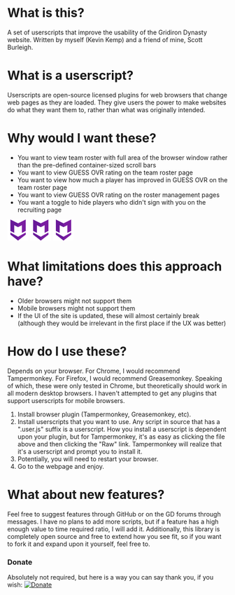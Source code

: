 # What is this?

A set of userscripts that improve the usability of the Gridiron Dynasty website.  Written by myself (Kevin Kemp) and a friend of mine, Scott Burleigh.

# What is a userscript?

Userscripts are open-source licensed plugins for web browsers that change web pages as they are loaded. They give users the power to make websites do what they want them to, rather than what was originally intended.

# Why would I want these?

* You want to view team roster with full area of the browser window rather than the pre-defined container-sized scroll bars
* You want to view GUESS OVR rating on the team roster page
* You want to view how much a player has improved in GUESS OVR on the team roster page
* You want to view GUESS OVR rating on the roster management pages
* You want a toggle to hide players who didn't sign with you on the recruiting page

![alt text](https://github.com/adam-p/markdown-here/raw/master/src/common/images/icon48.png "PlayerRatings OVRs")
![alt text](https://github.com/adam-p/markdown-here/raw/master/src/common/images/icon48.png "PlayerRatings improvements")
![alt text](https://github.com/adam-p/markdown-here/raw/master/src/common/images/icon48.png "Roster OVRs")

# What limitations does this approach have?

* Older browsers might not support them
* Mobile browsers might not support them
* If the UI of the site is updated, these will almost certainly break (although they would be irrelevant in the first place if the UX was better)

# How do I use these?

Depends on your browser.  For Chrome, I would recommend Tampermonkey.  For Firefox, I would recommend Greasemonkey.  Speaking of which, these were only tested in Chrome, but theoretically should work in all modern desktop browsers.  I haven't attempted to get any plugins that support userscripts for mobile browsers.

1. Install browser plugin (Tampermonkey, Greasemonkey, etc).
2. Install userscripts that you want to use.  Any script in source that has a ".user.js" suffix is a userscript.  How you install a userscript is dependent upon your plugin, but for Tampermonkey, it's as easy as clicking the file above and then clicking the "Raw" link.  Tampermonkey will realize that it's a userscript and prompt you to install it.
3. Potentially, you will need to restart your browser.
4. Go to the webpage and enjoy.

# What about new features?

Feel free to suggest features through GitHub or on the GD forums through messages.  I have no plans to add more scripts, but if a feature has a high enough value to time required ratio, I will add it.  Additionally, this library is completely open source and free to extend how you see fit, so if you want to fork it and expand upon it yourself, feel free to.

### Donate

Absolutely not required, but here is a way you can say thank you, if you wish: [![Donate](https://img.shields.io/badge/Donate-PayPal-green.svg)](https://www.paypal.com/cgi-bin/webscr?cmd=_s-xclick&hosted_button_id=KCR3WKAWASXJ2)
